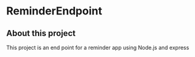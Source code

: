 # ReminderEndpoint

## About this project
This project is an end point for a reminder app using Node.js and express
